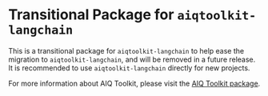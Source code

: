 <!--
SPDX-FileCopyrightText: Copyright (c) 2025, NVIDIA CORPORATION & AFFILIATES. All rights reserved.
SPDX-License-Identifier: Apache-2.0

Licensed under the Apache License, Version 2.0 (the "License");
you may not use this file except in compliance with the License.
You may obtain a copy of the License at

http:/www.apache.org/licenses/LICENSE-2.0

Unless required by applicable law or agreed to in writing, software
distributed under the License is distributed on an "AS IS" BASIS,
WITHOUT WARRANTIES OR CONDITIONS OF ANY KIND, either express or implied.
See the License for the specific language governing permissions and
limitations under the License.
-->

# Transitional Package for `aiqtoolkit-langchain`
This is a transitional package for `aiqtoolkit-langchain` to help ease the migration to `aiqtoolkit-langchain`, and will be removed in a future release. It is recommended to use `aiqtoolkit-langchain` directly for new projects.

For more information about AIQ Toolkit, please visit the [AIQ Toolkit package](https://pypi.org/project/aiqtoolkit-langchain/).
